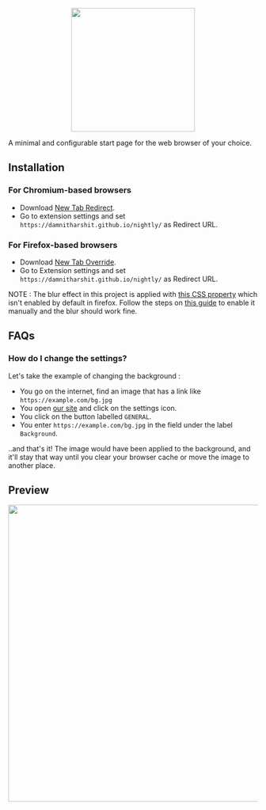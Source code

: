 <p align="center">
<img src="logo.svg" width="250"/>
</p>

A minimal and configurable start page for the web browser of your choice.

## Installation

### For Chromium-based browsers
- Download [New Tab Redirect](https://chrome.google.com/webstore/detail/new-tab-redirect/icpgjfneehieebagbmdbhnlpiopdcmna).
- Go to extension settings and set `https://damnitharshit.github.io/nightly/` as Redirect URL.

### For Firefox-based browsers
- Download [New Tab Override](https://addons.mozilla.org/en-US/firefox/addon/new-tab-override/).
- Go to Extension settings and set `https://damnitharshit.github.io/nightly/` as Redirect URL.

NOTE : The blur effect in this project is applied with [this CSS property](https://developer.mozilla.org/en-US/docs/Web/CSS/backdrop-filter) which isn't enabled by default in firefox. Follow the steps on [this guide](https://dev.to/snkds/how-to-enable-backdrop-filter-in-firefox-2n8e) to enable it manually and the blur should work fine. 

## FAQs

### How do I change the settings?
Let's take the example of changing the background :
- You go on the internet, find an image that has a link like `https://example.com/bg.jpg`
- You open [our site](https://damnitharshit.github.io/nightly/) and click on the settings icon.
- You click on the button labelled `GENERAL`.
- You enter `https://example.com/bg.jpg` in the field under the label `Background`.

..and that's it! The image would have been applied to the background, and it'll stay that way until you clear your browser cache or move the image to another place.

## Preview
<p align="center">
<img src="preview.png" width="600">
</p>
